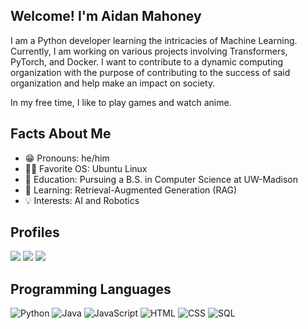 ## Welcome! I'm Aidan Mahoney ##
I am a Python developer learning the intricacies of Machine Learning. Currently, I am working on various projects involving Transformers, PyTorch, and Docker. I want to contribute to a dynamic computing organization with the purpose of contributing to the success of said organization and help make an impact on society.

In my free time, I like to play games and watch anime.

## Facts About Me ##
- 😁 Pronouns: he/him  
- 👨‍💻 Favorite OS: Ubuntu Linux
- 📖 Education: Pursuing a B.S. in Computer Science at UW-Madison
- 🌱 Learning: Retrieval-Augmented Generation (RAG)
- 💡 Interests: AI and Robotics

## Profiles ##
<a href="https://www.linkedin.com/in/aidan-michael-mahoney/" alt="LinkedIn">
        <img src="https://img.shields.io/badge/Linkedin-blue?style=for-the-badge&logo=linkedin&logoColor=white" /></a>
<a href="https://www.aidanmahoney.tech/" alt="Portfolio">
        <img src="https://img.shields.io/badge/Portfolio-orange?style=for-the-badge&logo=website&logoColor=white" /></a>
<a href="mailto:aidanmahoneyemail@gmail.com" alt="Email">
        <img src="https://img.shields.io/badge/Gmail-red?style=for-the-badge&logo=gmail&logoColor=white" /></a>

## Programming Languages ##
![Python](https://img.shields.io/badge/Python-grey?style=for-the-badge&logo=python&logoColor=white)
![Java](https://img.shields.io/badge/Java-grey?style=for-the-badge&logo=openjdk&logoColor=white)
![JavaScript](https://img.shields.io/badge/JavaScript-grey?style=for-the-badge&logo=javascript&logoColor=white)
![HTML](https://img.shields.io/badge/HTML-grey?style=for-the-badge&logo=html5&logoColor=white)
![CSS](https://img.shields.io/badge/CSS-grey?style=for-the-badge&logo=css3&logoColor=white)
![SQL](https://img.shields.io/badge/SQL-grey?style=for-the-badge&logo=mysql&logoColor=white)
